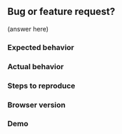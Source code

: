 ## Bug or feature request?
(answer here)

<!--
When raising a feature request please be sure to have a search
through other open & closed issues tagged with 'new feature'
-->

<!-- When raising a bug -->

### Expected behavior

### Actual behavior

### Steps to reproduce

### Browser version

### Demo

<!--
Please provide a code sandbox (https://codesandbox.io) to show the issue.
If it is a visual bug - a video or a gif will be great.
-->
